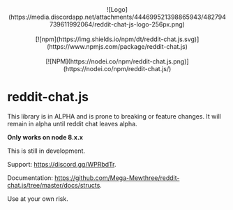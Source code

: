 <div align="center">
  <div>
    ![Logo](https://media.discordapp.net/attachments/444699521398865943/482794739611992064/reddit-chat-js-logo-256px.png)
  </div>
  <br>
  <div>
    [![npm](https://img.shields.io/npm/dt/reddit-chat.js.svg)](https://www.npmjs.com/package/reddit-chat.js)
  </div>
  <br>
  <div>
    [![NPM](https://nodei.co/npm/reddit-chat.js.png)](https://nodei.co/npm/reddit-chat.js/)
  </div>
</div>

# reddit-chat.js

This library is in ALPHA and is prone to breaking or feature changes. It will remain in alpha until reddit chat leaves alpha.

**Only works on node 8.x.x**

This is still in development.

Support: https://discord.gg/WPRbdTr.

Documentation: https://github.com/Mega-Mewthree/reddit-chat.js/tree/master/docs/structs.

Use at your own risk.
